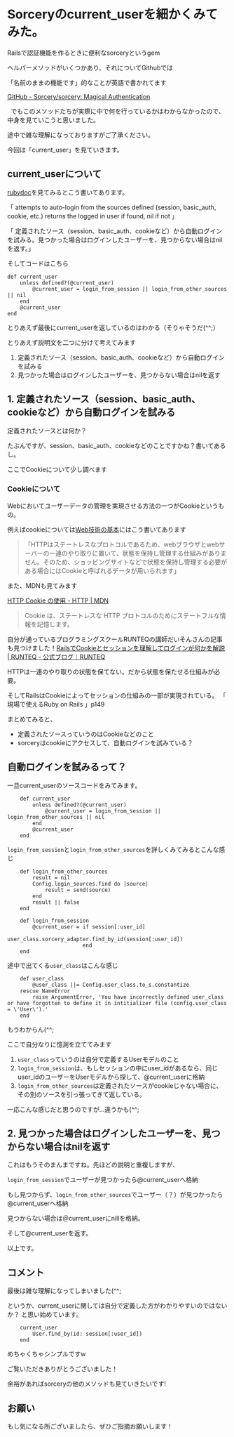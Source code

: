 # Sorceryのcurrent_userを細かくみてみた。
Railsで認証機能を作るときに便利なsorceryというgem

ヘルパーメソッドがいくつかあり、それについてGithubでは

「名前のままの機能です」的なことが英語で書かれてます

[GitHub \- Sorcery/sorcery: Magical Authentication](https://github.com/Sorcery/sorcery#api-summary)

 
でもこのメソッドたちが実際に中で何を行っているかはわからなかったので、中身を見ていこうと思いました。

途中で雑な理解になっておりますがご了承ください。


今回は「current_user」を見ていきます。

## current_userについて
[rubydoc](https://rubydoc.info/gems/sorcery/Sorcery%2FController%2FInstanceMethods:current_user)を見てみるとこう書いてあります。

「 attempts to auto-login from the sources defined (session, basic_auth, cookie, etc.) returns the logged in user if found, nil if not 」

「 定義されたソース（session、basic_auth、cookieなど）から自動ログインを試みる。見つかった場合はログインしたユーザーを、見つからない場合はnilを返す。」


そしてコードはこちら
```
def current_user
    unless defined?(@current_user)
        @current_user = login_from_session || login_from_other_sources || nil
    end
    @current_user
end
```
とりあえず最後にcurrent_userを返しているのはわかる（そりゃそうだ(^^;）

とりあえず説明文を二つに分けて考えてみます
1. 定義されたソース（session、basic_auth、cookieなど）から自動ログインを試みる
2. 見つかった場合はログインしたユーザーを、見つからない場合はnilを返す

## 1. 定義されたソース（session、basic_auth、cookieなど）から自動ログインを試みる
定義されたソースとは何か？

たぶんですが、session、basic_auth、cookieなどのことですかね？書いてあるし。

ここでCookieについて少し調べます
### Cookieについて
Webにおいてユーザーデータの管理を実現させる方法の一つがCookieというもの。

例えばcookieについては[Web技術の基本](https://www.amazon.co.jp/%E3%82%A4%E3%83%A9%E3%82%B9%E3%83%88%E5%9B%B3%E8%A7%A3%E5%BC%8F-%E3%81%93%E3%81%AE%E4%B8%80%E5%86%8A%E3%81%A7%E5%85%A8%E9%83%A8%E3%82%8F%E3%81%8B%E3%82%8BWeb%E6%8A%80%E8%A1%93%E3%81%AE%E5%9F%BA%E6%9C%AC-%E5%B0%8F%E6%9E%97-%E6%81%AD%E5%B9%B3-ebook/dp/B06XNMMC9S/ref=sr_1_1?__mk_ja_JP=%E3%82%AB%E3%82%BF%E3%82%AB%E3%83%8A&crid=3IEP55SMC7TBE&dchild=1&keywords=web%E6%8A%80%E8%A1%93%E3%81%AE%E5%9F%BA%E6%9C%AC&qid=1630415768&sprefix=web%E6%8A%80%E8%A1%93%E3%81%AE%2Caps%2C316&sr=8-1)にはこう書いてあります

> 「HTTPはステートレスなプロトコルであるため、webブラウザとwebサーバーの一連のやり取りに置いて、状態を保持し管理する仕組みがありません。そのため、ショッピングサイトなどで状態を保持し管理する必要がある場合にはCookieと呼ばれるデータが用いられます」

また、MDNも見てみます

[HTTP Cookie の使用 \- HTTP \| MDN](https://developer.mozilla.org/ja/docs/Web/HTTP/Cookies)

> Cookie は、ステートレスな HTTP プロトコルのためにステートフルな情報を記憶します。

自分が通っているプログラミングスクールRUNTEQの講師だいそんさんの記事も見つけました！[RailsでCookieとセッションを理解してログインが何かを解説 \| RUNTEQ \- 公式ブログ｜RUNTEQ](https://runteq.jp/blog/programming-school/knowledge/3111/)

HTTPは一連のやり取りの状態を保てない。だから状態を保たせる仕組みが必要。

そしてRailsはCookieによってセッションの仕組みの一部が実現されている。
「 現場で使えるRuby on Rails 」p149

まとめてみると、
- 定義されたソースっていうのはCookieなどのこと
- sorceryはcookieにアクセスして、自動ログインを試みている？

## 自動ログインを試みるって？
一旦current_userのソースコードをみてみます。
```
    def current_user
        unless defined?(@current_user)
            @current_user = login_from_session || login_from_other_sources || nil
        end
        @current_user
    end
```
`login_from_session`と`login_from_other_sources`を詳しくみてみるとこんな感じ

```
    def login_from_other_sources
        result = nil
        Config.login_sources.find do |source|
            result = send(source)
        end
        result || false
    end

    def login_from_session
        @current_user = if session[:user_id]
                            user_class.sorcery_adapter.find_by_id(session[:user_id])
                        end
    end
```
途中で出てくる`user_class`はこんな感じ
```
    def user_class
        @user_class ||= Config.user_class.to_s.constantize
    rescue NameError
        raise ArgumentError, 'You have incorrectly defined user_class or have forgotten to define it in intitializer file (config.user_class = \'User\').'
    end
```
もうわからん(^^;

ここで自分なりに憶測を立ててみます
1. `user_class`っていうのは自分で定義するUserモデルのこと
2. `login_from_session`は、もしセッションの中にuser_idがあるなら、同じuser_idのユーザーをUserモデルから探して、@current_userに格納
3. `login_from_other_sources`は定義されたソースがcookieじゃない場合に、その別のソースを引っ張ってきて返している。

一応こんな感じだと思うのですが…違うかも(^^;

## 2. 見つかった場合はログインしたユーザーを、見つからない場合はnilを返す
これはもうそのまんまですね。先ほどの説明と重複しますが、

`login_from_session`でユーザーが見つかったら@current_userへ格納

もし見つからず、`login_from_other_sources`でユーザー（？）が見つかったら@current_userへ格納

見つからない場合は＠current_userにnillを格納。

そして@current_userを返す。


以上です。

## コメント

最後は雑な理解になってしまいました(^^;

というか、current_userに関しては自分で定義した方がわかりやすいのではないか？
と思い始めています。

```
    current_user
        User.find_by(id: session[:user_id])
    end
```
めちゃくちゃシンプルですw

ご覧いただきありがとうございました！

余裕があればsorceryの他のメソッドも見ていきたいです!

## お願い

もし気になる所ございましたら、ぜひご指摘お願いします！
